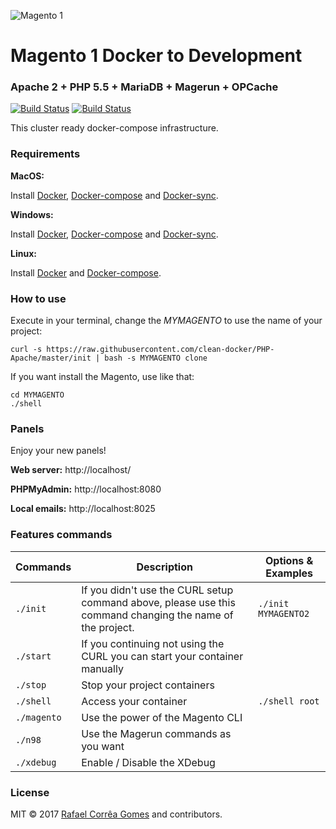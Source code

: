 ![Magento 1](https://cdn.rawgit.com/rafaelstz/magento2-snippets-visualstudio/master/images/icon.png)

#  Magento 1 Docker to Development

### Apache 2 + PHP 5.5 + MariaDB + Magerun + OPCache

[![Build Status](https://travis-ci.org/clean-docker/Magento1.svg?branch=master)](https://travis-ci.org/clean-docker/Magento1)
[![Build Status](https://images.microbadger.com/badges/image/rafaelcgstz/php-apache.svg)](https://microbadger.com/images/rafaelcgstz/php-apache)

This cluster ready docker-compose infrastructure.


### Requirements

**MacOS:**

Install [Docker](https://docs.docker.com/docker-for-mac/install/), [Docker-compose](https://docs.docker.com/compose/install/#install-compose) and [Docker-sync](https://github.com/EugenMayer/docker-sync/wiki/docker-sync-on-OSX).

**Windows:**

Install [Docker](https://docs.docker.com/docker-for-windows/install/), [Docker-compose](https://docs.docker.com/compose/install/#install-compose) and [Docker-sync](https://github.com/EugenMayer/docker-sync/wiki/docker-sync-on-Windows).

**Linux:**

Install [Docker](https://docs.docker.com/engine/installation/linux/docker-ce/ubuntu/) and [Docker-compose](https://docs.docker.com/compose/install/#install-compose).

### How to use

Execute in your terminal, change the *MYMAGENTO* to use the name of your project:

```
curl -s https://raw.githubusercontent.com/clean-docker/PHP-Apache/master/init | bash -s MYMAGENTO clone
```

If you want install the Magento, use like that:

```
cd MYMAGENTO
./shell
```

### Panels

Enjoy your new panels!

**Web server:** http://localhost/

**PHPMyAdmin:** http://localhost:8080

**Local emails:** http://localhost:8025

### Features commands

| Commands  | Description  | Options & Examples |
|---|---|---|
| `./init`  | If you didn't use the CURL setup command above, please use this command changing the name of the project.  | `./init MYMAGENTO2` |
| `./start`  | If you continuing not using the CURL you can start your container manually  | |
| `./stop`  | Stop your project containers  | |
| `./shell`  | Access your container  | `./shell root` | |
| `./magento`  | Use the power of the Magento CLI  | |
| `./n98`  | Use the Magerun commands as you want | |
| `./xdebug`  |  Enable / Disable the XDebug | |

### License

MIT © 2017 [Rafael Corrêa Gomes](https://github.com/rafaelstz/) and contributors.
